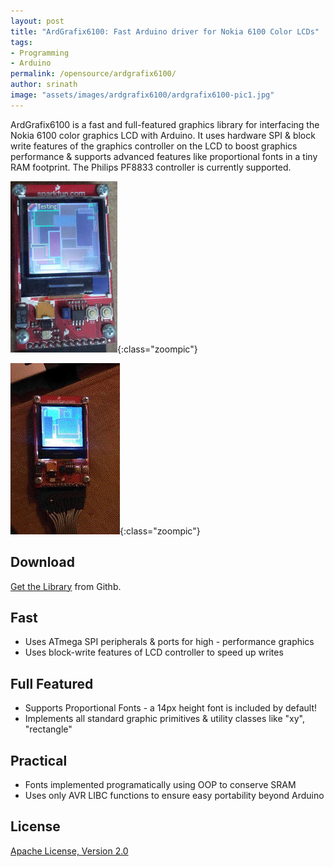 ```yaml
---
layout: post
title: "ArdGrafix6100: Fast Arduino driver for Nokia 6100 Color LCDs"
tags: 
- Programming
- Arduino
permalink: /opensource/ardgrafix6100/
author: srinath
image: "assets/images/ardgrafix6100/ardgrafix6100-pic1.jpg"
---
```

ArdGrafix6100 is a fast and full-featured graphics library for interfacing the Nokia 6100 color
graphics LCD with Arduino. It uses hardware SPI & block write features of the graphics controller
on the LCD to boost graphics performance & supports advanced features like proportional fonts 
in a tiny RAM footprint. The Philips PF8833 controller is currently supported.

![ArdGrafix6100 Screenshot](/assets/images/ardgrafix6100/ardgrafix6100-pic1.jpg){:class="zoompic"}

![ArdGrafix6100 Demo](/assets/images/ardgrafix6100/ardgrafix6100-video.gif){:class="zoompic"}

Download
--------
[Get the Library](https://github.com/srinathh/ardgrafix6100) from Githb.

Fast
----
- Uses ATmega SPI peripherals & ports for high - performance graphics
- Uses block-write features of LCD controller to speed up writes

Full Featured
-------------
- Supports Proportional Fonts - a 14px height font is included by default!
- Implements all standard graphic primitives & utility classes like "xy", "rectangle"

Practical
---------
- Fonts implemented programatically using OOP to conserve SRAM
- Uses only AVR LIBC functions to ensure easy portability beyond Arduino

License
-------
[Apache License, Version 2.0](http://www.apache.org/licenses/LICENSE-2.0)


